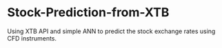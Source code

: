 # Stock-Prediction-from-XTB
Using XTB API and simple ANN to predict the stock exchange rates using CFD instruments.
